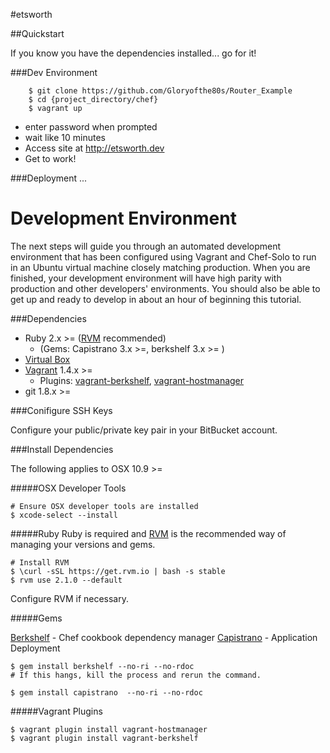 #etsworth

##Quickstart

If you know you have the dependencies installed... go for it!

###Dev Environment

```
    $ git clone https://github.com/Gloryofthe80s/Router_Example
    $ cd {project_directory/chef}
    $ vagrant up
```
- enter password when prompted
- wait like 10 minutes
- Access site at http://etsworth.dev
- Get to work!

###Deployment
...

# Development Environment

The next steps will guide you through an automated development environment that has been configured using Vagrant and Chef-Solo to run in an Ubuntu virtual machine closely matching production.  When you are finished, your development environment will have high parity with production and other developers' environments.  You should also be able to get up and ready to develop in about an hour of beginning this tutorial.


###Dependencies
- Ruby 2.x >= ([RVM](https://rvm.io/) recommended) 
    - (Gems: Capistrano 3.x >=, berkshelf 3.x >= )
- [Virtual Box](https://www.virtualbox.org/wiki/Downloads)
- [Vagrant](http://vagrantup.com) 1.4.x >= 
    - Plugins: [vagrant-berkshelf](https://github.com/berkshelf/vagrant-berkshelf), [vagrant-hostmanager](https://github.com/smdahlen/vagrant-hostmanager)
- git 1.8.x >=

###Conifigure SSH Keys

Configure your public/private key pair in your BitBucket account.

###Install Dependencies

The following applies to OSX 10.9 >=

#####OSX Developer Tools

    # Ensure OSX developer tools are installed
    $ xcode-select --install

#####Ruby
Ruby is required and [RVM](https://rvm.io/) is the recommended way of managing your versions and gems.

    # Install RVM
    $ \curl -sSL https://get.rvm.io | bash -s stable
    $ rvm use 2.1.0 --default

Configure RVM if necessary.

#####Gems

[Berkshelf](http://berkshelf.com) - Chef cookbook dependency manager
[Capistrano](http://capistranorb.com/documentation/getting-started/installation/) - Application Deployment

    $ gem install berkshelf --no-ri --no-rdoc
    # If this hangs, kill the process and rerun the command.

    $ gem install capistrano  --no-ri --no-rdoc

#####Vagrant Plugins

    $ vagrant plugin install vagrant-hostmanager
    $ vagrant plugin install vagrant-berkshelf
